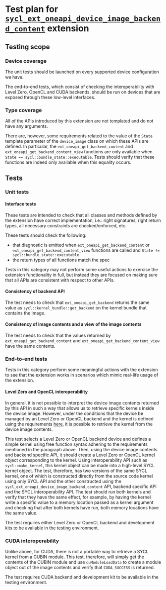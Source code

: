 # Test plan for [`sycl_ext_oneapi_device_image_backend_content`][spec-link] extension

## Testing scope

### Device coverage

The unit tests should be launched on every supported device configuration we
have.

The end-to-end tests, which consist of checking the interoperability with 
Level Zero, OpenCL and CUDA backends, should be run on devices that are 
exposed through these low-level interfaces.

### Type coverage

All of the APIs introduced by this extension are not templated and do not have
any arguments. 

There are, however, some requirements related to the value of the 
`State` template parameter of the `device_image` class on which these 
APIs are defined. In particular, the `ext_oneapi_get_backend_content` 
and `ext_oneapi_get_backend_content_view` functions are only 
available when `State == sycl::bundle_state::executable`. 
Tests should verify that these functions are indeed only 
available when this equality occurs.

## Tests

### Unit tests

#### Interface tests

These tests are intended to check that all classes and methods defined by the
extension have correct implementation, i.e.: right signatures, right return
types, all necessary constraints are checked/enforced, etc.

These tests should check the following:

- that diagnostic is emitted when `ext_oneapi_get_backend_content` or
  `ext_oneapi_get_backend_content_view` functions are called and 
  `State != sycl::bundle_state::executable`
- the return types of all functions match the spec

Tests in this category may not perform some useful actions to exercise the
extension functionality in full, but instead they are focused on making sure
that all APIs are consistent with respect to other APIs.

#### Consistency of backend API

The test needs to check that `ext_oneapi_get_backend` returns the 
same value as `sycl::kernel_bundle::get_backend` on the kernel bundle
that contains the image.

#### Consistency of image contents and a view of the image contents

The test needs to check that the values returned by 
`ext_oneapi_get_backend_content` and `ext_oneapi_get_backend_content_view` 
have the same contents.

### End-to-end tests

Tests in this category perform some meaningful actions with the extension to
see that the extension works in scenarios which mimic real-life usage of the
extension.

#### Level Zero and OpenCL interoperability

In general, it is not possible to interpret the device image contents returned
 by this API in such a way that allows us to retrieve specific kernels inside
the device image. However, under the conditions that the device be managed by 
an Level Zero or OpenCL backend and the kernel is defined using the
requirements [here][ref-link], it is possible to retrieve the kernel from the
 device image contents.

This test selects a Level Zero or OpenCL backend device and defines a simple
kernel using free function syntax adhering to the requirements mentioned in
the paragraph above. Then, using the device image contents and backend
specific API, it should create a Level Zero or OpenCL kernel object
corresponding to the kernel. Using interoperability API such as
`sycl::make_kernel`, this kernel object can be made into a high-level SYCL
kernel object. The test, therefore, has two versions of the same SYCL
kernel, one of which is constructed directly from the source code kernel
using only SYCL API and the other constructed using the
`sycl_ext_oneapi_device_image_backend_content` API, backend specific API and
the SYCL interoperability API. The test should run both kernels and verify
that they have the same effect, for example, by having the kernel write a
specific value to a memory location passed as a kernel argument and
checking that after both kernels have run, both memory locations have the
same value.

The test requires either Level Zero or OpenCL backend and development kits
to be available in the testing environment.

### CUDA interoperability

Unlike above, for CUDA, there is not a portable way to retrieve a SYCL
kernel from a CUBIN module. This test, therefore, will simply get the
contents of the CUBIN module and use `cuModuleLoadData` to create a module
object out of the image contents and verify that `CUDA_SUCCESS` is returned.

The test requires CUDA backend and development kit to be available in the
testing environment.

[ref-link]: ../proposed/sycl_ext_oneapi_free_function_kernels.asciidoc#level-zero-and-opencl-compatibility
[spec-link]: https://github.com/intel/llvm/blob/sycl/sycl/doc/extensions/proposed/sycl_ext_oneapi_device_image_backend_content.asciidoc
